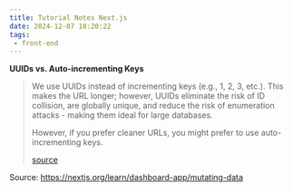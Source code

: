 ```yaml
---
title: Tutorial Notes Next.js
date: 2024-12-07 18:20:22
tags:
 - front-end
---
```


**UUIDs vs. Auto-incrementing Keys**

> We use UUIDs instead of incrementing keys (e.g., 1, 2, 3, etc.). This makes the URL longer; however, UUIDs eliminate the risk of ID collision, are globally unique, and reduce the risk of enumeration attacks - making them ideal for large databases.
>
> However, if you prefer cleaner URLs, you might prefer to use auto-incrementing keys.
>
> [source](https://nextjs.org/learn/dashboard-app/mutating-data)













Source: https://nextjs.org/learn/dashboard-app/mutating-data
